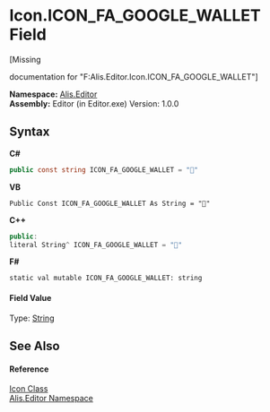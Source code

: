 # Icon.ICON_FA_GOOGLE_WALLET Field
 

\[Missing <summary> documentation for "F:Alis.Editor.Icon.ICON_FA_GOOGLE_WALLET"\]

**Namespace:**&nbsp;<a href="b150ade4-39de-a232-5f06-d3cdc1b2c538">Alis.Editor</a><br />**Assembly:**&nbsp;Editor (in Editor.exe) Version: 1.0.0

## Syntax

**C#**<br />
``` C#
public const string ICON_FA_GOOGLE_WALLET = ""
```

**VB**<br />
``` VB
Public Const ICON_FA_GOOGLE_WALLET As String = ""
```

**C++**<br />
``` C++
public:
literal String^ ICON_FA_GOOGLE_WALLET = ""
```

**F#**<br />
``` F#
static val mutable ICON_FA_GOOGLE_WALLET: string
```


#### Field Value
Type: <a href="https://docs.microsoft.com/dotnet/api/system.string" target="_blank">String</a>

## See Also


#### Reference
<a href="cc0f883c-67f8-f772-c6d7-a60b129f22a7">Icon Class</a><br /><a href="b150ade4-39de-a232-5f06-d3cdc1b2c538">Alis.Editor Namespace</a><br />